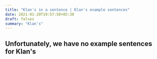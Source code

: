 ```yaml
---
title: "Klan's in a sentence | Klan's example sentences"
date: 2021-01-20T19:57:50+05:30
draft: falses
summary: "Klan's"
---
```

## Unfortunately, we have no example sentences for Klan's                 
